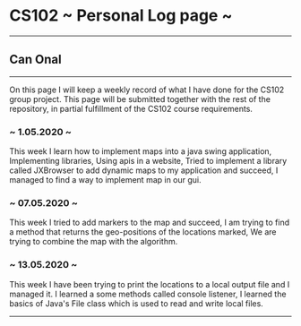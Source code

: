 # CS102 ~ Personal Log page ~
****
## Can Onal
****

On this page I will keep a weekly record of what I have done for the CS102 group project. This page will be submitted together with the rest of the repository, in partial fulfillment of the CS102 course requirements.

### ~ 1.05.2020 ~
This week I learn how to implement maps into a java swing application,
Implementing libraries,
Using apis in a website,
Tried to implement a library called JXBrowser to add dynamic maps to my application and succeed,
I managed to find a way  to implement map in our gui.

### ~ 07.05.2020 ~
This week I tried to add markers to the map and succeed,
I am trying to find a method that returns the geo-positions of the locations marked,
We are trying to combine the map with the algorithm.

### ~ 13.05.2020 ~
This week I have been trying to print the locations to a local output file and I managed it.
I learned a some methods called console listener,
I learned the basics of Java's File class which is used to read and write local files. 

****
